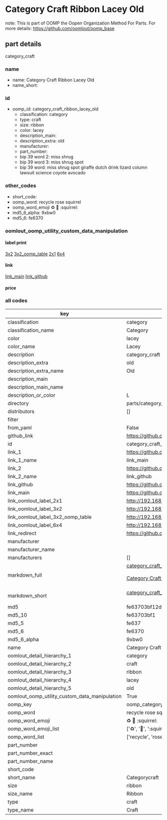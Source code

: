 # Category Craft Ribbon Lacey Old  

note: This is part of OOMP the Oopen Organization Method For Parts. For more details: https://github.com/oomlout/oomp_base

##  part details
  



category_craft



### name
* name: Category Craft Ribbon Lacey Old
* name_short: 
### id
* oomp_id: category_craft_ribbon_lacey_old
  * classification: category
  * type: craft
  * size: ribbon
  * color: lacey
  * description_main: 
  * description_extra: old
  * manufacturer: 
  * part_number: 
  * bip 39 word 2: miss shrug
  * bip 39 word 3: miss shrug spot
  * bip 39 word: miss shrug spot giraffe dutch drink lizard column lawsuit science coyote avocado

### other_codes
* short_code: 
* oomp_word: recycle rose squirrel
* oomp_word_emoji :recycle: :rose: :squirrel:
* md5_6_alpha: 9xbw0
* md5_6: fe6370






### oomlout_oomp_utility_custom_data_manipulation
#### label print
[3x2](http://192.168.1.245:1112/?label=oomp%209xbw0)
[3x2_oomp_table](http://192.168.1.108:1112/?label=oomp%209xbw0)
[2x1](http://192.168.1.242:1112/?label=oomp%209xbw0)
[6x4](http://192.168.1.55:1112/?label=oomp%209xbw0)    

#### link

[link_main](https://github.com/oomlout/oomlout_oomp_version_1_messy/tree/main/parts/category_craft_ribbon_lacey_old) [link_github](https://github.com/oomlout/oomlout_oomp_version_1_messy/tree/main/parts/category_craft_ribbon_lacey_old)                             

#### price







### all codes 
| key | value |  
| --- | --- |  
| classification | category |  
| classification_name | Category |  
| color | lacey |  
| color_name | Lacey |  
| description | category_craft |  
| description_extra | old |  
| description_extra_name | Old |  
| description_main |  |  
| description_main_name |  |  
| description_or_color | L  |  
| directory | parts/category_craft_ribbon_lacey_old |  
| distributors | [] |  
| filter |  |  
| from_yaml | False |  
| github_link | https://github.com/oomlout/oomlout_oomp_part_src/tree/main/parts/category_craft_ribbon_lacey_old |  
| id | category_craft_ribbon_lacey_old |  
| link_1 | https://github.com/oomlout/oomlout_oomp_version_1_messy/tree/main/parts/category_craft_ribbon_lacey_old |  
| link_1_name | link_main |  
| link_2 | https://github.com/oomlout/oomlout_oomp_version_1_messy/tree/main/parts/category_craft_ribbon_lacey_old |  
| link_2_name | link_github |  
| link_github | https://github.com/oomlout/oomlout_oomp_version_1_messy/tree/main/parts/category_craft_ribbon_lacey_old |  
| link_main | https://github.com/oomlout/oomlout_oomp_version_1_messy/tree/main/parts/category_craft_ribbon_lacey_old |  
| link_oomlout_label_2x1 | http://192.168.1.242:1112/?label=oomp%209xbw0 |  
| link_oomlout_label_3x2 | http://192.168.1.245:1112/?label=oomp%209xbw0 |  
| link_oomlout_label_3x2_oomp_table | http://192.168.1.108:1112/?label=oomp%209xbw0 |  
| link_oomlout_label_6x4 | http://192.168.1.55:1112/?label=oomp%209xbw0 |  
| link_redirect | https://github.com/oomlout/oomlout_oomp_version_1_messy/tree/main/parts/category_craft_ribbon_lacey_old |  
| manufacturer |  |  
| manufacturer_name |  |  
| manufacturers | [] |  
| markdown_full | [category_craft_ribbon_lacey_old](none)<br>[](none)<br>[Category Craft Ribbon Lacey Old](none)<br><br> |  
| markdown_short | [category_craft_ribbon_lacey_old](none)<br><br> |  
| md5 | fe63703bf12dd0590c223623a5b1d46e |  
| md5_10 | fe63703bf1 |  
| md5_5 | fe637 |  
| md5_6 | fe6370 |  
| md5_6_alpha | 9xbw0 |  
| name | Category Craft Ribbon Lacey Old |  
| oomlout_detail_hierarchy_1 | category |  
| oomlout_detail_hierarchy_2 | craft |  
| oomlout_detail_hierarchy_3 | ribbon |  
| oomlout_detail_hierarchy_4 | lacey |  
| oomlout_detail_hierarchy_5 | old |  
| oomlout_oomp_utility_custom_data_manipulation | True |  
| oomp_key | oomp_category_craft_ribbon_lacey_old |  
| oomp_word | recycle rose squirrel |  
| oomp_word_emoji | :recycle: :rose: :squirrel: |  
| oomp_word_emoji_list | [':recycle:', ':rose:', ':squirrel:'] |  
| oomp_word_list | ['recycle', 'rose', 'squirrel'] |  
| part_number |  |  
| part_number_exact |  |  
| part_number_name |  |  
| short_code |  |  
| short_name | Categorycraft |  
| size | ribbon |  
| size_name | Ribbon |  
| type | craft |  
| type_name | Craft |  
